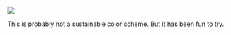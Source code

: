 ![](https://db-feed.s3.amazonaws.com/legacy/Screenshot_from_2020_05_28_16_36_20-1590698264219.png)

This is probably not a sustainable color scheme. But it has been fun to try.
